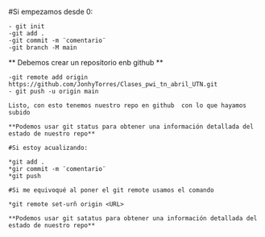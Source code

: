 #Si empezamos desde 0:

    - git init
    -git add .
    -git commit -m ¨comentario¨
    -git branch -M main
** Debemos crear un repositorio enb github **

    -git remote add origin https://github.com/JonhyTorres/Clases_pwi_tn_abril_UTN.git
    - git push -u origin main

    Listo, con esto tenemos nuestro repo en github  con lo que hayamos subido

    **Podemos usar git status para obtener una información detallada del estado de nuestro repo**

    #Si estoy acualizando:

    *git add .
    *gir commit -m ¨comentario¨
    *git push

    #Si me equivoqué al poner el git remote usamos el comando 

    *git remote set-urñ origin <URL>

    **Podemos usar git satatus para obtener una información detallada del estado de nuestro repo**
    






